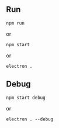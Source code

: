 ## Run

```
npm run
```
or
```
npm start
```
or
```
electron .
```

## Debug

```
npm start debug
```
or
```
electron . --debug
```